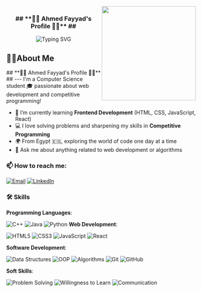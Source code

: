 <img width="250" align="right" src="https://media1.tenor.com/m/CzdMW7wnLn8AAAAC/coding.gif">
<h3 align="center">
## **🌟🌟 Ahmed Fayyad's Profile 🌟🌟** ##


</h3>
<!-- Typing SVG by DenverCoder1 https://github.com/DenverCoder1/readme-typing-svg -->
<p align="center">
<img src="https://readme-typing-svg.herokuapp.com?font=Fira+Code&pause=1000&color=64F7C9&random=false&width=435&lines=welcome+to+my+profile" alt="Typing SVG" </a>
</p>
<h2>🙋‍♂️About Me</h2>
## **🌟🌟 Ahmed Fayyad's Profile 🌟🌟** ##
---
I'm a Computer Science student 🎓 passionate about web development and competitive programming!

- 🌱 I’m currently learning **Frontend Development** (HTML, CSS, JavaScript, React)
- 💻 I love solving problems and sharpening my skills in **Competitive Programming** 
- 🌍 From Egypt 🇪🇬, exploring the world of code one day at a time
- 💬 Ask me about anything related to web development or algorithms

### 📫 How to reach me:

[![Email](https://img.shields.io/badge/Email-D14836?style=for-the-badge&logo=gmail&logoColor=white)](mailto:ahfayyad.m@gmail.com)
[![LinkedIn](https://img.shields.io/badge/LinkedIn-0077B5?style=for-the-badge&logo=linkedin&logoColor=white)](https://www.linkedin.com/in/ahmad-fayyad-97a727265/)


### 🛠 Skills

**Programming Languages**:

![C++](https://img.shields.io/badge/C%2B%2B-00599C?style=for-the-badge&logo=c%2B%2B&logoColor=white)
![Java](https://img.shields.io/badge/Java-ED8B00?style=for-the-badge&logo=java&logoColor=white)
![Python](https://img.shields.io/badge/Python-3776AB?style=for-the-badge&logo=python&logoColor=white)
**Web Development**:

![HTML5](https://img.shields.io/badge/HTML5-E34F26?style=for-the-badge&logo=html5&logoColor=white)
![CSS3](https://img.shields.io/badge/CSS3-1572B6?style=for-the-badge&logo=css3&logoColor=white)
![JavaScript](https://img.shields.io/badge/JavaScript-F7DF1E?style=for-the-badge&logo=javascript&logoColor=black)
![React](https://img.shields.io/badge/React-20232A?style=for-the-badge&logo=react&logoColor=61DAFB)

**Software Development**:

![Data Structures](https://img.shields.io/badge/Data%20Structures-3DDC84?style=for-the-badge&logo=google%20classroom&logoColor=white)
![OOP](https://img.shields.io/badge/OOP-0096FF?style=for-the-badge&logo=java&logoColor=white)
![Algorithms](https://img.shields.io/badge/Algorithms-FF5733?style=for-the-badge&logo=apache%20spark&logoColor=white)
![Git](https://img.shields.io/badge/Git-F05032?style=for-the-badge&logo=git&logoColor=white)
![GitHub](https://img.shields.io/badge/GitHub-181717?style=for-the-badge&logo=github&logoColor=white)

**Soft Skills**:

![Problem Solving](https://img.shields.io/badge/Problem%20Solving-FF5733?style=for-the-badge&logo=thinkpad&logoColor=white)
![Willingness to Learn](https://img.shields.io/badge/Willingness%20to%20Learn-009688?style=for-the-badge&logo=microsoft&logoColor=white)
![Communication](https://img.shields.io/badge/Communication-0077B5?style=for-the-badge&logo=messenger&logoColor=white)
